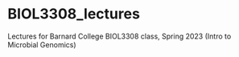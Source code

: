 # BIOL3308_lectures
Lectures for Barnard College BIOL3308 class, Spring 2023 (Intro to Microbial Genomics)
